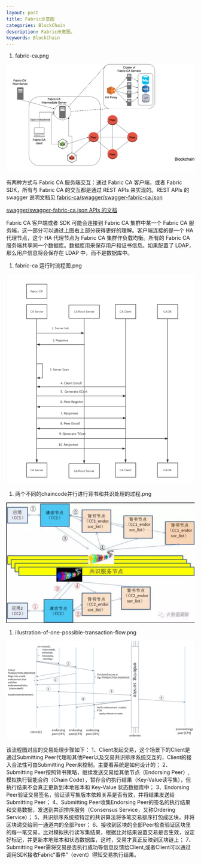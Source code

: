 ```yaml
---
layout: post
title: Fabric示意图
categories: BlockChain
description: Fabric示意图。
keywords: BlockChain
---
```


1. fabric-ca.png

![](/images/posts/fabric/fabric-ca.png)

有两种方式与 Fabric CA 服务端交互：通过 Fabric CA 客户端，或者 Fabric SDK，所有与 Fabric CA 的交互都是通过 REST APIs 来实现的。REST APIs 的 swagger 说明文档见
[fabric-ca/swagger/swagger-fabric-ca.json](https://github.com/hyperledger/fabric-ca/commit/daf28ad)

[swagger/swagger-fabric-ca.json APIs 的文档](https://jira.hyperledger.org/browse/FABC-38)

Fabric CA 客户端或者 SDK 可能会连接到 Fabric CA 集群中某一个 Fabric CA 服务端，这一部分可以通过上图右上部分获得更好的理解。客户端连接的是一个 HA 代理节点，这个 HA 代理节点为 Fabric CA 集群作负载均衡。所有的 Fabric CA 服务端共享同一个数据库。数据库用来保存用户和证书信息。如果配置了 LDAP，那么用户信息将会保存在 LDAP 中，而不是数据库中。

1. fabric-ca 运行时流程图.png

![](/images/posts/fabric/fabric-runtime-flowchat.png)

1. 两个不同的chaincode并行进行背书和共识处理的过程.png

![](/images/posts/fabric/fabric-parallel-endorsement.png)

1. illustration-of-one-possible-transaction-flow.png

![](/images/posts/fabric/illustration-of-one-possible-transaction-flow.png)

该流程图对应的交易处理步骤如下：
1、Client发起交易，这个场景下的Client是通过Submitting Peer代理和其他Peer以及交易共识排序系统交互的，Client的接入合法性可由Submitting Peer来控制。主要看系统是如何设计的；
2、Submitting Peer按照背书策略，继续发送交易给其他节点（Endorsing Peer）,模拟执行智能合约（Chain Code），暂存合约执行结果（Key-Value读写集），但执行结果不会真正更新到本地账本和 Key-Value 状态数据库中；
3、Endorsing Peer验证交易签名，验证读写集版本依赖关系是否有效，并将结果发送给Submitting Peer；
4、Submitting Peer收集Endorsing Peer的签名的执行结果和交易数据，发送到共识排序服务（Consensus Service，又称Ordering Service）；
5、共识排序系统按特定的共识算法将多笔交易排序打包成区块，并将区块递交给同一通道内的全部Peer；
6、接收到区块的全部Peer检查验证区块里的每一笔交易，比对模拟执行读写集结果，根据比对结果设置交易是否生效，设定好标记，并更新本地账本和状态数据库，这时，交易才真正反映到区块链上；
7、Submitting Peer需将交易是否执行成功等信息反馈给Client,或者Client可以通过调用SDK接收Fabric“事件”（event）得知交易执行结果。
